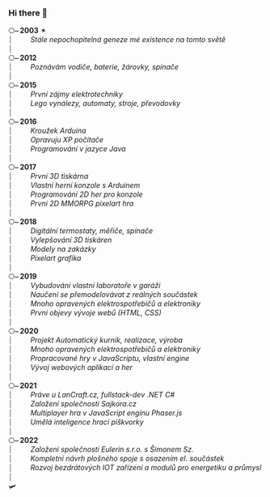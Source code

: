 ### Hi there 👋

⎔**⎯ 2003** ✶\
⏐&nbsp;&nbsp;&nbsp;&nbsp;&nbsp;&nbsp;&nbsp;&nbsp;&nbsp;_Stále nepochopitelná geneze mé existence na tomto světě_\
⏐\
⎔**⎯ 2012**\
⏐&nbsp;&nbsp;&nbsp;&nbsp;&nbsp;&nbsp;&nbsp;&nbsp;&nbsp;_Poznávám vodiče, baterie, žárovky, spínače_\
⏐\
⎔**⎯ 2015**\
⏐&nbsp;&nbsp;&nbsp;&nbsp;&nbsp;&nbsp;&nbsp;&nbsp;&nbsp;_První zájmy elektrotechniky_\
⏐&nbsp;&nbsp;&nbsp;&nbsp;&nbsp;&nbsp;&nbsp;&nbsp;&nbsp;_Lego vynálezy, automaty, stroje, převodovky_\
⏐\
⎔**⎯ 2016**\
⏐&nbsp;&nbsp;&nbsp;&nbsp;&nbsp;&nbsp;&nbsp;&nbsp;&nbsp;_Kroužek Arduina_\
⏐&nbsp;&nbsp;&nbsp;&nbsp;&nbsp;&nbsp;&nbsp;&nbsp;&nbsp;_Opravuju XP počítače_\
⏐&nbsp;&nbsp;&nbsp;&nbsp;&nbsp;&nbsp;&nbsp;&nbsp;&nbsp;_Programování v jazyce Java_\
⏐\
⎔**⎯ 2017**\
⏐&nbsp;&nbsp;&nbsp;&nbsp;&nbsp;&nbsp;&nbsp;&nbsp;&nbsp;_První 3D tiskárna_\
⏐&nbsp;&nbsp;&nbsp;&nbsp;&nbsp;&nbsp;&nbsp;&nbsp;&nbsp;_Vlastní herní konzole s Arduinem_\
⏐&nbsp;&nbsp;&nbsp;&nbsp;&nbsp;&nbsp;&nbsp;&nbsp;&nbsp;_Programování 2D her pro konzole_\
⏐&nbsp;&nbsp;&nbsp;&nbsp;&nbsp;&nbsp;&nbsp;&nbsp;&nbsp;_První 2D MMORPG pixelart hra_\
⏐\
⎔**⎯ 2018**\
⏐&nbsp;&nbsp;&nbsp;&nbsp;&nbsp;&nbsp;&nbsp;&nbsp;&nbsp;_Digitální termostaty, měřiče, spínače_\
⏐&nbsp;&nbsp;&nbsp;&nbsp;&nbsp;&nbsp;&nbsp;&nbsp;&nbsp;_Vylepšování 3D tiskáren_\
⏐&nbsp;&nbsp;&nbsp;&nbsp;&nbsp;&nbsp;&nbsp;&nbsp;&nbsp;_Modely na zakázky_\
⏐&nbsp;&nbsp;&nbsp;&nbsp;&nbsp;&nbsp;&nbsp;&nbsp;&nbsp;_Pixelart grafika_\
⏐\
⎔**⎯ 2019**\
⏐&nbsp;&nbsp;&nbsp;&nbsp;&nbsp;&nbsp;&nbsp;&nbsp;&nbsp;_Vybudování vlastní laboratoře v garáži_\
⏐&nbsp;&nbsp;&nbsp;&nbsp;&nbsp;&nbsp;&nbsp;&nbsp;&nbsp;_Naučení se přemodelovávat z reálných součástek_\
⏐&nbsp;&nbsp;&nbsp;&nbsp;&nbsp;&nbsp;&nbsp;&nbsp;&nbsp;_Mnoho opravených elektrospotřebičů a elektroniky_\
⏐&nbsp;&nbsp;&nbsp;&nbsp;&nbsp;&nbsp;&nbsp;&nbsp;&nbsp;_První objevy vývoje webů (HTML, CSS)_\
⏐\
⎔**⎯ 2020**\
⏐&nbsp;&nbsp;&nbsp;&nbsp;&nbsp;&nbsp;&nbsp;&nbsp;&nbsp;_Projekt Automatický kurník, realizace, výroba_\
⏐&nbsp;&nbsp;&nbsp;&nbsp;&nbsp;&nbsp;&nbsp;&nbsp;&nbsp;_Mnoho opravených elektrospotřebičů a elektroniky_\
⏐&nbsp;&nbsp;&nbsp;&nbsp;&nbsp;&nbsp;&nbsp;&nbsp;&nbsp;_Propracované hry v JavaScriptu, vlastní engine_\
⏐&nbsp;&nbsp;&nbsp;&nbsp;&nbsp;&nbsp;&nbsp;&nbsp;&nbsp;_Vývoj webových aplikací a her_\
⏐\
⎔**⎯ 2021**\
⏐&nbsp;&nbsp;&nbsp;&nbsp;&nbsp;&nbsp;&nbsp;&nbsp;&nbsp;_Práve u LanCraft.cz, fullstack-dev .NET C#_\
⏐&nbsp;&nbsp;&nbsp;&nbsp;&nbsp;&nbsp;&nbsp;&nbsp;&nbsp;_Založení společnosti Sajkora.cz_\
⏐&nbsp;&nbsp;&nbsp;&nbsp;&nbsp;&nbsp;&nbsp;&nbsp;&nbsp;_Multiplayer hra v JavaScript enginu Phaser.js_\
⏐&nbsp;&nbsp;&nbsp;&nbsp;&nbsp;&nbsp;&nbsp;&nbsp;&nbsp;_Umělá inteligence hrací piškvorky_\
⏐\
⎔**⎯ 2022**\
⏐&nbsp;&nbsp;&nbsp;&nbsp;&nbsp;&nbsp;&nbsp;&nbsp;&nbsp;_Založení společnosti Eulerin s.r.o. s Šimonem Sz._\
⏐&nbsp;&nbsp;&nbsp;&nbsp;&nbsp;&nbsp;&nbsp;&nbsp;&nbsp;_Kompletní návrh plošného spoje s osazením el. součástek_\
⏐&nbsp;&nbsp;&nbsp;&nbsp;&nbsp;&nbsp;&nbsp;&nbsp;&nbsp;_Rozvoj bezdrátových IOT zařízení a modulů pro energetiku a průmysl_\
⏐\
🛩

<!--
**GeorgeSikora/GeorgeSikora** is a ✨ _special_ ✨ repository because its `README.md` (this file) appears on your GitHub profile.

Here are some ideas to get you started:

- 🔭 I’m currently working on ...
- 🌱 I’m currently learning ...
- 👯 I’m looking to collaborate on ...
- 🤔 I’m looking for help with ...
- 💬 Ask me about ...
- 📫 How to reach me: ...
- 😄 Pronouns: ...
- ⚡ Fun fact: ...
-->
